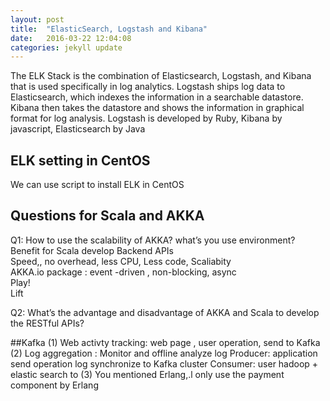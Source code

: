 ```yaml
---
layout: post
title:  "ElasticSearch, Logstash and Kibana"
date:   2016-03-22 12:04:08
categories: jekyll update
---
```


The ELK Stack is the combination of Elasticsearch, Logstash, and Kibana that is used specifically in log analytics. Logstash ships log data to Elasticsearch, which indexes the information in a searchable datastore. Kibana then takes the datastore and shows the information in graphical format for log analysis.
Logstash is developed by Ruby,  Kibana by javascript, Elasticsearch by Java

## ELK setting in CentOS
We can use script to install ELK in CentOS

## Questions for Scala and AKKA
Q1:  How to use the scalability of AKKA? what’s you use environment?  
Benefit for Scala  develop Backend APIs  
Speed,, no overhead, less CPU,  Less code, Scaliabity  
AKKA.io  package : event -driven , non-blocking, async  
Play!  
Lift  

Q2:  What’s the advantage and disadvantage of AKKA and Scala to develop the RESTful APIs?  

##Kafka
(1)  Web activty tracking:  web page , user operation, send to Kafka
(2)  Log aggregation :  Monitor and offline analyze log
   Producer:   application  send operation log  synchronize  to Kafka cluster
  Consumer:  user hadoop + elastic search  to
(3) You mentioned  Erlang,.l  only use the payment component by Erlang

